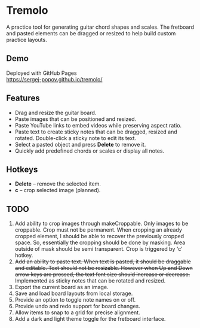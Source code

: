 # Tremolo

A practice tool for generating guitar chord shapes and scales. The fretboard and pasted elements can be dragged or resized to help build custom practice layouts.

## Demo
Deployed with GitHub Pages  
https://sergej-popov.github.io/tremolo/

## Features
- Drag and resize the guitar board.
- Paste images that can be positioned and resized.
- Paste YouTube links to embed videos while preserving aspect ratio.
- Paste text to create sticky notes that can be dragged, resized and rotated. Double-click a sticky note to edit its text.
- Select a pasted object and press **Delete** to remove it.
- Quickly add predefined chords or scales or display all notes.

## Hotkeys
- **Delete** – remove the selected item.
- **c** – crop selected image (planned).

## TODO
1. Add ability to crop images through makeCroppable. Only images to be croppable. Crop must not be permanent. When cropping an already cropped element, I should be able to recover the previously cropped space. So, essentially the cropping should be done by masking. Area outside of mask should be semi transparent. Crop is triggered by 'c' hotkey.
2. ~~Add an ability to paste text. When text is pasted, it should be draggable and editable. Text should not be resizable. However when Up and Down arrow keys are pressed, the text font size should increase or decrease.~~ Implemented as sticky notes that can be rotated and resized.
3. Export the current board as an image.
4. Save and load board layouts from local storage.
5. Provide an option to toggle note names on or off.
6. Provide undo and redo support for board changes.
7. Allow items to snap to a grid for precise alignment.
8. Add a dark and light theme toggle for the fretboard interface.
